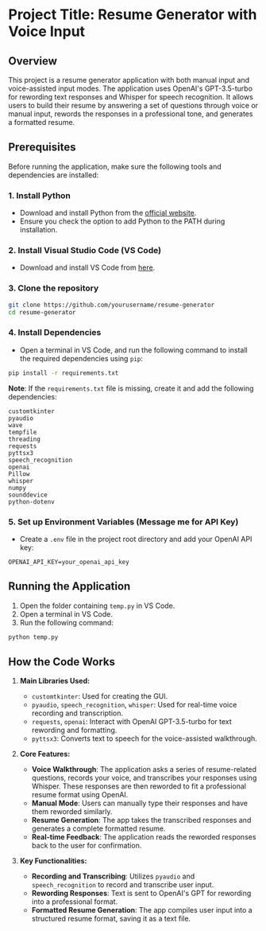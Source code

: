 
# Project Title: Resume Generator with Voice Input

## Overview
This project is a resume generator application with both manual input and voice-assisted input modes. The application uses OpenAI's GPT-3.5-turbo for rewording text responses and Whisper for speech recognition. It allows users to build their resume by answering a set of questions through voice or manual input, rewords the responses in a professional tone, and generates a formatted resume.

## Prerequisites
Before running the application, make sure the following tools and dependencies are installed:

### 1. Install Python
- Download and install Python from the [official website](https://www.python.org/downloads/).
- Ensure you check the option to add Python to the PATH during installation.

### 2. Install Visual Studio Code (VS Code)
- Download and install VS Code from [here](https://code.visualstudio.com/download).

### 3. Clone the repository
```bash
git clone https://github.com/yourusername/resume-generator
cd resume-generator
```

### 4. Install Dependencies
- Open a terminal in VS Code, and run the following command to install the required dependencies using `pip`:
```bash
pip install -r requirements.txt
```

**Note**: If the `requirements.txt` file is missing, create it and add the following dependencies:
```
customtkinter
pyaudio
wave
tempfile
threading
requests
pyttsx3
speech_recognition
openai
Pillow
whisper
numpy
sounddevice
python-dotenv
```

### 5. Set up Environment Variables (Message me for API Key)
- Create a `.env` file in the project root directory and add your OpenAI API key:
```
OPENAI_API_KEY=your_openai_api_key
```

## Running the Application

1. Open the folder containing `temp.py` in VS Code.
2. Open a terminal in VS Code.
3. Run the following command:
```bash
python temp.py
```

## How the Code Works

1. **Main Libraries Used:**
   - `customtkinter`: Used for creating the GUI.
   - `pyaudio`, `speech_recognition`, `whisper`: Used for real-time voice recording and transcription.
   - `requests`, `openai`: Interact with OpenAI GPT-3.5-turbo for text rewording and formatting.
   - `pyttsx3`: Converts text to speech for the voice-assisted walkthrough.

2. **Core Features:**
   - **Voice Walkthrough**: The application asks a series of resume-related questions, records your voice, and transcribes your responses using Whisper. These responses are then reworded to fit a professional resume format using OpenAI.
   - **Manual Mode**: Users can manually type their responses and have them reworded similarly.
   - **Resume Generation**: The app takes the transcribed responses and generates a complete formatted resume.
   - **Real-time Feedback**: The application reads the reworded responses back to the user for confirmation.

3. **Key Functionalities:**
   - **Recording and Transcribing**: Utilizes `pyaudio` and `speech_recognition` to record and transcribe user input.
   - **Rewording Responses**: Text is sent to OpenAI's GPT for rewording into a professional format.
   - **Formatted Resume Generation**: The app compiles user input into a structured resume format, saving it as a text file.
